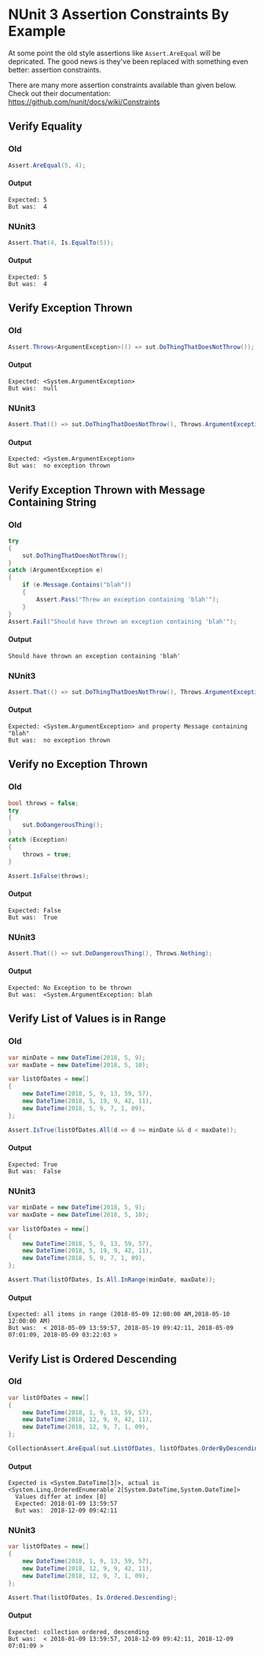 # NUnit 3 Assertion Constraints By Example

At some point the old style assertions like `Assert.AreEqual` will be depricated. The good news is they've been replaced with something even better: assertion constraints.

There are many more assertion constraints available than given below. Check out their documentation: https://github.com/nunit/docs/wiki/Constraints

## Verify Equality
### Old
```csharp
Assert.AreEqual(5, 4);
```
#### Output
```
Expected: 5
But was:  4
```

### NUnit3
```csharp
Assert.That(4, Is.EqualTo(5));
```
#### Output
```
Expected: 5
But was:  4
```

## Verify Exception Thrown
### Old
```csharp
Assert.Throws<ArgumentException>(() => sut.DoThingThatDoesNotThrow());
```
#### Output
```
Expected: <System.ArgumentException>
But was:  null
```

### NUnit3
```csharp
Assert.That(() => sut.DoThingThatDoesNotThrow(), Throws.ArgumentException);
```
#### Output
```
Expected: <System.ArgumentException>
But was:  no exception thrown
```

## Verify Exception Thrown with Message Containing String
### Old
```csharp
try
{
    sut.DoThingThatDoesNotThrow();
}
catch (ArgumentException e)
{
    if (e.Message.Contains("blah"))
    {
        Assert.Pass("Threw an exception containing 'blah'");
    }
}
Assert.Fail("Should have thrown an exception containing 'blah'");
```
#### Output
```
Should have thrown an exception containing 'blah'
```

### NUnit3
```csharp
Assert.That(() => sut.DoThingThatDoesNotThrow(), Throws.ArgumentException.With.Message.Contains("blah"));
```
#### Output
```
Expected: <System.ArgumentException> and property Message containing "blah"
But was:  no exception thrown
```

## Verify no Exception Thrown
### Old
```csharp
bool throws = false;
try
{
    sut.DoDangerousThing();
}
catch (Exception)
{
    throws = true;
}

Assert.IsFalse(throws);
```
#### Output
```
Expected: False
But was:  True
```

### NUnit3
```csharp
Assert.That(() => sut.DoDangerousThing(), Throws.Nothing);
```
#### Output
```
Expected: No Exception to be thrown
But was:  <System.ArgumentException: blah
```

## Verify List of Values is in Range
### Old
```csharp
var minDate = new DateTime(2018, 5, 9);
var maxDate = new DateTime(2018, 5, 10);

var listOfDates = new[]
{
    new DateTime(2018, 5, 9, 13, 59, 57),
    new DateTime(2018, 5, 19, 9, 42, 11),
    new DateTime(2018, 5, 9, 7, 1, 09),
};

Assert.IsTrue(listOfDates.All(d => d >= minDate && d < maxDate));

```
#### Output
```
Expected: True
But was:  False
```

### NUnit3
```csharp
var minDate = new DateTime(2018, 5, 9);
var maxDate = new DateTime(2018, 5, 10);

var listOfDates = new[]
{
    new DateTime(2018, 5, 9, 13, 59, 57),
    new DateTime(2018, 5, 19, 9, 42, 11),
    new DateTime(2018, 5, 9, 7, 1, 09),
};

Assert.That(listOfDates, Is.All.InRange(minDate, maxDate));
```
#### Output
```
Expected: all items in range (2018-05-09 12:00:00 AM,2018-05-10 12:00:00 AM)
But was:  < 2018-05-09 13:59:57, 2018-05-19 09:42:11, 2018-05-09 07:01:09, 2018-05-09 03:22:03 >
```

## Verify List is Ordered Descending
### Old
```csharp
var listOfDates = new[]
{
    new DateTime(2018, 1, 9, 13, 59, 57),
    new DateTime(2018, 12, 9, 9, 42, 11),
    new DateTime(2018, 12, 9, 7, 1, 09),
};

CollectionAssert.AreEqual(sut.ListOfDates, listOfDates.OrderByDescending(d => d));
```
#### Output
```
Expected is <System.DateTime[3]>, actual is <System.Linq.OrderedEnumerable`2[System.DateTime,System.DateTime]>
  Values differ at index [0]
  Expected: 2018-01-09 13:59:57
  But was:  2018-12-09 09:42:11
```

### NUnit3
```csharp
var listOfDates = new[]
{
    new DateTime(2018, 1, 9, 13, 59, 57),
    new DateTime(2018, 12, 9, 9, 42, 11),
    new DateTime(2018, 12, 9, 7, 1, 09),
};

Assert.That(listOfDates, Is.Ordered.Descending);
```
#### Output
```
Expected: collection ordered, descending
But was:  < 2018-01-09 13:59:57, 2018-12-09 09:42:11, 2018-12-09 07:01:09 >
```